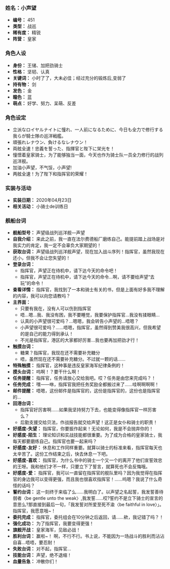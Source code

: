### 姓名：小声望
* **编号：** 451
* **类型：** 战巡
* **稀有度：** 精锐
* **阵营：** 皇家


### 角色人设
* **身份：** 王储、加把劲骑士
* **性格：** 坚韧、认真
* **关键词：** 小时了了，大未必佳；经过充分的锻炼后,变弱了
* **持有物：** 剑
* **发色：** 金
* **瞳色：** 蓝
* **萌点：** 好学、努力、呆萌、反差


### 角色设定
* 立派なロイヤルナイトに憧れ、一人前になるために、今日も全力で修行する我らが騎士隊の巡洋戦艦。
* 頑張れレナウン、負けるなレナウン！
* 両舷全速！忠義を誓った、指揮官と陛下に栄光を！
* 憧憬着皇家骑士，为了能够独当一面，今天也作为骑士队一员全力修行的战列巡洋舰。
* 加油小声望，不气馁，小声望!
* 两舷全速！为了陛下和指挥官的荣耀！


### 实装与活动
* **实装日期：** 2020年04月23日
* **相关活动：** 小骑士de训练日


### 舰船台词
* **舰船型号：** 声望级战列巡洋舰—声望
* **自我介绍：** 来此之前，我一直在法尔费德船厂磨练自己。能提前踏上战场是对我实力的肯定，我一定不会辜负大家期望的！
* **获取台词：** 声望级战列巡洋舰声望，现在加入战斗序列！指挥官，虽然我现在还小，但我不会让您失望的！
* **登录台词：**
  * 指挥官，声望正在待机中，请下达今天的命令吧！
  * 指挥官，声望正在待机中，请下达今天的命令…啊，请不要给声望“去玩”的命令！
* **查看详情：** 指挥官，我找到了一本和骑士有关的书，但是上面有好多我不理解的内容，我可以向您请教吗？
* **主界面：**
  * 只要有我在，没有人可以伤到指挥官
  * 唔…嗯…我、我没有困，我不要睡觉，我要保护指挥官…我没有揉眼睛…
  * 认真的小声望很可爱吗？…嗯嗯，我会转告小声望的…唔嗯？
  * 小声望很可爱吗？……唔嗯，指挥官，虽然得到赞美我很高兴，但我希望的是自己的能力得到承认！
  * 不光是指挥官，港区的大家都好厉害…我也要再加把劲才行！
* **触摸台词：**
  * 糖果？指挥官，我现在还不需要补充糖分
  * 唔，虽然现在还不需要补充糖分。不过就一颗的话……
* **特殊触摸：** 指挥官，这种事是违反皇家海军纪律条例的！
* **摸头台词：** 呜啊！？要干什么啊！
* **任务提醒：** 指挥官，任务请放心交给我吧。哎？任务是由您来完成吗？！
* **任务完成：** 嘿——咻，指挥官我把任务奖励全都搬过来了……哇啊啊啊啊！
* **邮件提醒：** 唔嗯，这份邮件是指挥官的，这份是指挥官的，这份也是指挥官的…
* **回港台词：**
  * 指挥官好厉害啊……如果我坚持努力下去，也能变得像指挥官一样厉害么？
  * 后勤支援交给贝法，作战报告就交给声望！这正是女仆和骑士的职责！
* **好感度-失望：** 指挥官，你要振作起来！无论如何，我是不会抛弃你的！
* **好感度-陌生：** 理论知识和实战技能都很重要。为了成为合格的皇家骑士，我每天都要磨练自己。指挥官也要一起来吗？
* **好感度-友好：** 休息和工作同样重要。就算以骑士的标准来看，指挥官每天也太辛苦了。这份工作结束之后，快去休息一下吧。
* **好感度-喜欢：** 指挥官，为什么书中的骑士一个又一个的离开了他们宣誓效忠的王呀。我和他们才不一样，只要立下了誓言，就算死也不会反悔哦。
* **好感度-爱：** 指挥官，我可以一直留在指挥官的舰队里吗？因为我觉得在指挥官的身边我可以变得更强，而且我也很喜欢指挥官！……呜嗯？我说了什么奇怪的话吗？
* **誓约台词：** 这一刻终于来临了么……我明白了。以声望之名起誓，我发誓善待弱者〈be gentle unto the weak〉,我发誓……哎?誓约不是立下骑士的宣言的意思么?那直接到最后一句，「我发誓对所爱至死不渝〈be faithful in love〉」。指挥官，我愿意哦~！
* **委托完成：** 指挥官，委托组会在10分钟之后返回，请……欸，我记错了吗？！
* **强化成功：** 为了指挥官，我要变得更强！
* **旗舰开战：** 皇家海军，见敌必战！
* **胜利台词：** 赢啦~！ 啊，不行不行。书上说，不能因为一场战斗的胜利而沾沾自喜…唔唔，要忍耐！
* **失败台词：** 对不起，指挥官…
* **技能台词：** 声望，绝不退缩！
* **血量告急：** 冲散你们！
